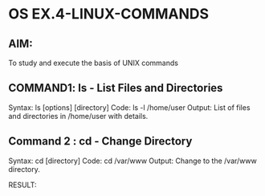 # OS EX.4-LINUX-COMMANDS

## AIM:
To study and execute the basis of UNIX commands
## COMMAND1: ls - List Files and Directories

Syntax: 
	ls [options] [directory]
Code: 
	ls -l /home/user
Output: 
	List of files and directories in /home/user with details.
## Command 2 : cd - Change Directory

Syntax: 
	cd [directory]
Code: 
	cd /var/www
Output: 
	Change to the /var/www directory.




RESULT:
